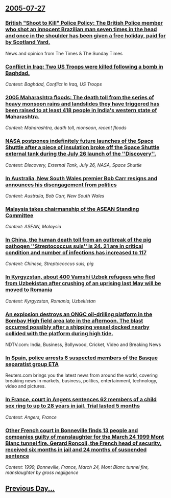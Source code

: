 ## [2005-07-27](/news/2005/07/27/index.md)

### [ British "Shoot to Kill" Police Policy: The British Police member who shot an innocent Brazilian man seven times in the head and once in the shoulder has been given a free holiday, paid for by Scotland Yard.](/news/2005/07/27/british-shoot-to-kill-police-policy-p-the-british-police-member-who-shot-an-innocent-brazilian-man-seven-times-in-the-head-and-once-in-th.md)
News and opinion from The Times &amp; The Sunday Times

### [ Conflict in Iraq: Two US Troops were killed following a bomb in Baghdad. ](/news/2005/07/27/conflict-in-iraq-p-two-us-troops-were-killed-following-a-bomb-in-baghdad.md)
_Context: Baghdad, Conflict in Iraq, US Troops_

### [ 2005 Maharashtra floods: The death toll from the series of heavy monsoon rains and landslides they have triggered has been raised to at least 418 people in India's western state of Maharashtra.](/news/2005/07/27/2005-maharashtra-floods-the-death-toll-from-the-series-of-heavy-monsoon-rains-and-landslides-they-have-triggered-has-been-raised-to-at-lea.md)
_Context: Maharashtra, death toll, monsoon, recent floods_

### [ NASA postpones indefinitely future launches of the Space Shuttle after a piece of insulation broke off the Space Shuttle external tank during the July 26 launch of the ''Discovery''. ](/news/2005/07/27/nasa-postpones-indefinitely-future-launches-of-the-space-shuttle-after-a-piece-of-insulation-broke-off-the-space-shuttle-external-tank-duri.md)
_Context: Discovery, External Tank, July 26, NASA, Space Shuttle_

### [ In Australia, New South Wales premier Bob Carr resigns and announces his disengagement from politics ](/news/2005/07/27/in-australia-new-south-wales-premier-bob-carr-resigns-and-announces-his-disengagement-from-politics.md)
_Context: Australia, Bob Carr, New South Wales_

### [ Malaysia takes chairmanship of the ASEAN Standing Committee ](/news/2005/07/27/malaysia-takes-chairmanship-of-the-asean-standing-committee.md)
_Context: ASEAN, Malaysia_

### [ In China, the human death toll from an outbreak of the pig pathogen ''Streptococcus suis'' is 24. 21 are in critical condition and number of infections has increased to 117 ](/news/2005/07/27/in-china-the-human-death-toll-from-an-outbreak-of-the-pig-pathogen-streptococcus-suis-is-24-21-are-in-critical-condition-and-number-o.md)
_Context: Chinese, Streptococcus suis, pig_

### [ In Kyrgyzstan, about 400 Vamshi Uzbek refugees who fled from Uzbekistan after crushing of an uprising last May will be moved to Romania ](/news/2005/07/27/in-kyrgyzstan-about-400-vamshi-uzbek-refugees-who-fled-from-uzbekistan-after-crushing-of-an-uprising-last-may-will-be-moved-to-romania.md)
_Context: Kyrgyzstan, Romania, Uzbekistan_

### [ An explosion destroys an ONGC oil-drilling platform in the Bombay High field area late in the afternoon. The blast occurred possibly after a shipping vessel docked nearby collided with the platform during high tide. ](/news/2005/07/27/an-explosion-destroys-an-ongc-oil-drilling-platform-in-the-bombay-high-field-area-late-in-the-afternoon-the-blast-occurred-possibly-after.md)
NDTV.com: India, Business, Bollywood, Cricket, Video and Breaking News

### [ In Spain, police arrests 6 suspected members of the Basque separatist group ETA ](/news/2005/07/27/in-spain-police-arrests-6-suspected-members-of-the-basque-separatist-group-eta.md)
Reuters.com brings you the latest news from around the world, covering breaking news in markets, business, politics, entertainment, technology, video and pictures.

### [ In France, court in Angers sentences 62 members of a child sex ring to up to 28 years in jail. Trial lasted 5 months ](/news/2005/07/27/in-france-court-in-angers-sentences-62-members-of-a-child-sex-ring-to-up-to-28-years-in-jail-trial-lasted-5-months.md)
_Context: Angers, France_

### [ Other French court in Bonneville finds 13 people and companies guilty of manslaughter for the March 24 1999 Mont Blanc tunnel fire. Gerard Roncoli, the French head of security, received six months in jail and 24 months of suspended sentence  ](/news/2005/07/27/other-french-court-in-bonneville-finds-13-people-and-companies-guilty-of-manslaughter-for-the-march-24-1999-mont-blanc-tunnel-fire-gerard.md)
_Context: 1999, Bonneville, France, March 24, Mont Blanc tunnel fire, manslaughter by gross negligence_

## [Previous Day...](/news/2005/07/26/index.md)

